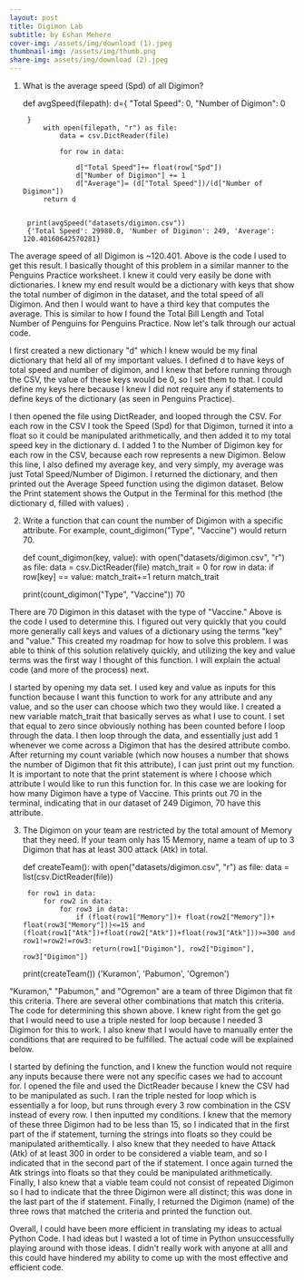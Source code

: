 ```yaml
---
layout: post
title: Digimon Lab
subtitle: by Eshan Mehere
cover-img: /assets/img/download (1).jpeg
thumbnail-img: /assets/img/thumb.png
share-img: assets/img/download (2).jpeg
---
```


1. What is the average speed (Spd) of all Digimon?


    def avgSpeed(filepath):
        d={
            "Total Speed": 0,
            "Number of Digimon": 0

        }
            with open(filepath, "r") as file:
                data = csv.DictReader(file)

                for row in data:

                    d["Total Speed"]+= float(row["Spd"])
                    d["Number of Digimon"] += 1
                    d["Average"]= (d["Total Speed"])/(d["Number of Digimon"])
            return d
        
    
        print(avgSpeed("datasets/digimon.csv"))
        {'Total Speed': 29980.0, 'Number of Digimon': 249, 'Average': 120.40160642570281}
    

The average speed of all Digimon is ~120.401. Above is the code I used to get this result. I basically thought of this problem in a similar manner to the Penguins Practice worksheet. I knew it could very easily be done with dictionaries. I knew my end result would be a dictionary with keys that show the total number of digimon in the dataset, and the total speed of all Digimon. And then I would want to have a third key that computes the average. This is similar to how I found the Total Bill Length and Total Number of Penguins for Penguins Practice. Now let's talk through our actual code. 

I first created a new dictionary "d" which I knew would be my final dictionary that held all of my important values. I defined d to have keys of total speed and number of digimon, and I knew that before running through the CSV, the value of these keys would be 0, so I set them to that. I could define my keys here because I knew I did not require any if statements to define keys of the dictionary (as seen in Penguins Practice). 

I then opened the file using DictReader, and looped through the CSV. For each row in the CSV I took the Speed (Spd) for that Digimon, turned it into a float so it could be manipulated arithmetically, and then added it to my total speed key in the dictionary d. I added 1 to the Number of Digimon key for each row in the CSV, because each row represents a new Digimon. Below this line, I also defined my average key, and very simply, my average was just Total Speed/Number of Digimon. I returned the dictionary, and then printed out the Average Speed function using the digimon dataset. Below the Print statement shows the Output in the Terminal for this method (the dictionary d, filled with values) . 

2. Write a function that can count the number of Digimon with a specific attribute. For example, count_digimon("Type", "Vaccine") would return 70.

    def count_digimon(key, value):
        with open("datasets/digimon.csv", "r") as file:
            data = csv.DictReader(file)
            match_trait = 0
            for row in data: 
                if row[key] == value:
                    match_trait+=1
        return match_trait

    print(count_digimon("Type", "Vaccine"))
    70

There are 70 Digimon in this dataset with the type of "Vaccine." Above is the code I used to determine this. I figured out very quickly that you could more generally call keys and values of a dictionary using the terms "key" and "value." This created my roadmap for how to solve this problem. I was able to think of this solution relatively quickly, and utilizing the key and value terms was the first way I thought of this function. I will explain the actual code (and more of the process) next. 

I started by opening my data set. I used key and value as inputs for this function because I want this function to work for any attribute and any value, and so the user can choose which two they would like. I created a new variable match_trait that basically serves as what I use to count. I set that equal to zero since obviously nothing has been counted before I loop through the data. I then loop through the data, and essentially just add 1 whenever we come across a Digimon that has the desired attribute combo. After returning my count variable (which now houses a number that shows the number of Digimon that fit this attribute), I can just print out my function. It is important to note that the print statement is where I choose which attribute I would like to run this function for. In this case we are looking for how many Digimon have a type of Vaccine. This prints out 70 in the terminal, indicating that in our dataset of 249 Digimon, 70 have this attribute.

3. The Digimon on your team are restricted by the total amount of Memory that they need. If your team only has 15 Memory, name a team of up to 3 Digimon that has at least 300 attack (Atk) in total.

    def createTeam():
        with open("datasets/digimon.csv", "r") as file:
            data = list(csv.DictReader(file))
    
        for row1 in data:
            for row2 in data:
                for row3 in data:
                    if (float(row1["Memory"])+ float(row2["Memory"])+ float(row3["Memory"]))<=15 and (float(row1["Atk"])+float(row2["Atk"])+float(row3["Atk"]))>=300 and row1!=row2!=row3:
                        return(row1["Digimon"], row2["Digimon"], row3["Digimon"])
    
    print(createTeam())
    ('Kuramon', 'Pabumon', 'Ogremon')

"Kuramon," "Pabumon," and "Ogremon" are a team of three Digimon that fit this criteria. There are several other combinations that match this criteria. The code for determining this shown above. I knew right from the get go that I would need to use a triple nested for loop because I needed 3 Digimon for this to work. I also knew that I would have to manually enter the conditions that are required to be fulfilled. The actual code will be explained below.

I started by defining the function, and I knew the function would not require any inputs because there were not any specific cases we had to account for. I opened the file and used the DictReader because I knew the CSV had to be manipulated as such. I ran the triple nested for loop which is essentially a for loop, but runs through every 3 row combination in the CSV instead of every row. I then inputted my conditions. I knew that the memory of these three Digimon had to be less than 15, so I indicated that in the first part of the if statement, turning the strings into floats so they could be manipulated arithemtically. I also knew that they needed to have Attack (Atk) of at least 300 in order to be considered a viable team, and so I indicated that in the second part of the if statement. I once again turned the Atk strings into floats so that they could be manipulated arithmetically. Finally, I also knew that a viable team could not consist of repeated Digimon so I had to indicate that the three Digimon were all distinct; this was done in the last part of the if statement. Finally, I returned the Digimon (name) of the three rows that matched the criteria and printed the function out.  


Overall, I could have been more efficient in translating my ideas to actual Python Code. I had ideas but I wasted a lot of time in Python unsuccessfully playing around with those ideas. I didn't really work with anyone at alll and this could have hindered my ability to come up with the most effective and efficient code. 
